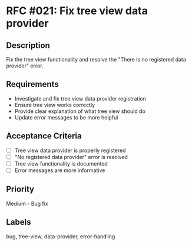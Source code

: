 # RFC #021: Fix tree view data provider

## Description

Fix the tree view functionality and resolve the "There is no registered data provider" error.

## Requirements

- Investigate and fix tree view data provider registration
- Ensure tree view works correctly
- Provide clear explanation of what tree view should do
- Update error messages to be more helpful

## Acceptance Criteria

- [ ] Tree view data provider is properly registered
- [ ] "No registered data provider" error is resolved
- [ ] Tree view functionality is documented
- [ ] Error messages are more informative

## Priority

Medium - Bug fix

## Labels

bug, tree-view, data-provider, error-handling
